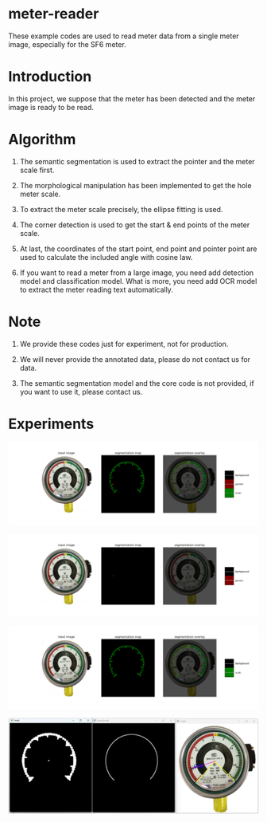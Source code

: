 # meter-reader

These example codes are used to read meter data from a single meter image, especially for the SF6 meter.

# Introduction

In this project, we suppose that the meter has been detected and the meter image is ready to be read.

# Algorithm

1. The semantic segmentation is used to extract the pointer and the meter scale first.

2. The morphological manipulation has been implemented to get the hole meter scale.

3. To extract the meter scale precisely, the ellipse fitting is used.

4. The corner detection is used to get the start & end points of the meter scale.

5. At last, the coordinates of the start point, end point and pointer point are used to calculate the included angle with cosine law.

6. If you want to read a meter from a large image, you need add detection model and classification model. What is more, you need add OCR model to extract the meter reading text automatically.

# Note

1. We provide these codes just for experiment, not for production.

2. We will never provide the annotated data, please do not contact us for data.

3. The semantic segmentation model and the core code is not provided, if you want to use it, please contact us.

# Experiments

![Figure_1.png](./data/experiment_results/Figure_1.png)

![Figure_2.png](./data/experiment_results/Figure_2.png)

![Figure_3.png](./data/experiment_results/Figure_3.png)

![Figure_4.jpg](./data/experiment_results/Figure_4.jpg)